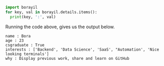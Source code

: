 ```python
import borayil
for key, val in borayil.details.items():
  print(key, ':', val)
```
Running the code above, gives us the output below.
```
name : Bora
age : 23
csgraduate : True
interests : ['Backend', 'Data Science', 'SaaS', "Automation', 'Nice looking terminals']
why : Display previous work, share and learn on GitHub
```
